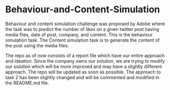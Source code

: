# Behaviour-and-Content-Simulation
Behaviour and content simulation challenge was proposed by Adobe where the task was to predict the number of likes on a given twitter post having media files, date of post, company, and content. This is the behaviour simulation task. The Content simulation task is to generate the content of the post using the media files.

The repo as of now consists of a report file which have our entire approach and ideation. Since the company owns our solution, we are trying to modify our solution which will be more improved and may have a slightly different approach. The repo will be updated as soon as possible. The approach to task 2 has been slightly changed and will be commented and modified in the README.md file.
